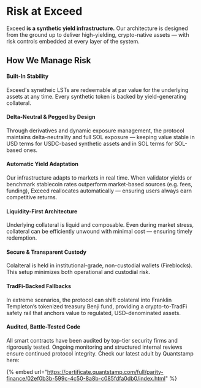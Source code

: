 # Risk at Exceed

Exceed **is a synthetic yield infrastructure.** Our architecture is designed from the ground up to deliver high-yielding, crypto-native assets — with risk controls embedded at every layer of the system.

## How We Manage Risk

#### Built-In Stability

Exceed's synetheic LSTs are redeemable at par value for the underlying assets at any time. Every synthetic token is backed by yield-generating collateral.

#### Delta-Neutral & Pegged by Design

Through derivatives and dynamic exposure management, the protocol maintains delta-neutrality and full SOL exposure — keeping value stable in USD terms for USDC-based synthetic assets and in SOL terms for SOL-based ones.

#### Automatic Yield Adaptation

Our infrastructure adapts to markets in real time. When validator yields or benchmark stablecoin rates outperform market-based sources (e.g. fees, funding), Exceed reallocates automatically — ensuring users always earn competitive returns.

#### Liquidity-First Architecture

Underlying collateral is liquid and composable. Even during market stress, collateral can be efficiently unwound with minimal cost — ensuring timely redemption.

#### Secure & Transparent Custody

Colalteral is held in institutional-grade, non-custodial wallets (Fireblocks). This setup minimizes both operational and custodial risk.

#### TradFi-Backed Fallbacks

In extreme scenarios, the protocol can shift colateral into Franklin Templeton’s tokenized treasury Benji fund, providing a crypto-to-TradFi safety rail that anchors value to regulated, USD-denominated assets.

#### Audited, Battle-Tested Code

All smart contracts have been audited by top-tier security firms and rigorously tested. Ongoing monitoring and structured internal reviews ensure continued protocol integrity. Check our latest aduit by Quantstamp here:

{% embed url="https://certificate.quantstamp.com/full/parity-finance/02ef0b3b-599c-4c50-8a8b-c085fdfa0db0/index.html" %}
